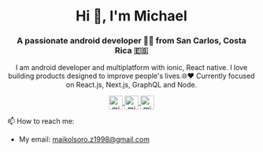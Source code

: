 
<h1 align="center">Hi 👋, I'm Michael</h1>
<h3 align="center">A passionate android developer 👨‍💻 from San Carlos, Costa Rica 🇪🇸</h3>
<p align="center">
I am  android developer and multiplatform with ionic, React native.
I love building products designed to improve people's lives.🌐❤
Currently focused on React.js, Next.js, GraphQL and Node.
</p>

<p align="center">
  
  <a href="https://twitter.com/maikol_soro" target="blank">
    <img align="center" src="https://cdn.jsdelivr.net/npm/simple-icons@3.0.1/icons/twitter.svg" alt="midudev" height="28px" width="28px" />
  </a>
  <a href="https://fb.com/midudev.frontend" target="blank">
    <img align="center" src="https://cdn.jsdelivr.net/npm/simple-icons@3.0.1/icons/facebook.svg" alt="midudev.frontend" height="28px" width="28px" />
  </a>
  <a href="https://instagram.com/maikolsoro.z1998" target="blank">
    <img align="center" src="https://cdn.jsdelivr.net/npm/simple-icons@3.0.1/icons/instagram.svg" alt="midu.dev" height="28px" width="28px" />
  </a>
</p>

📫 How to reach me:
 - My email: maikolsoro.z1998@gmail.com
 
  
<!--
**MaikolSoro/MaikolSoro** is a ✨ _special_ ✨ repository because its `README.md` (this file) appears on your GitHub profile.

Here are some ideas to get you started:

- 🔭 I’m currently working on ...
- 🌱 I’m currently learning ...
- 👯 I’m looking to collaborate on ...
- 🤔 I’m looking for help with ...
- 💬 Ask me about ...
- 📫 How to reach me: ...
    
- 😄 Pronouns: ...
- ⚡ Fun fact: ...
-->

